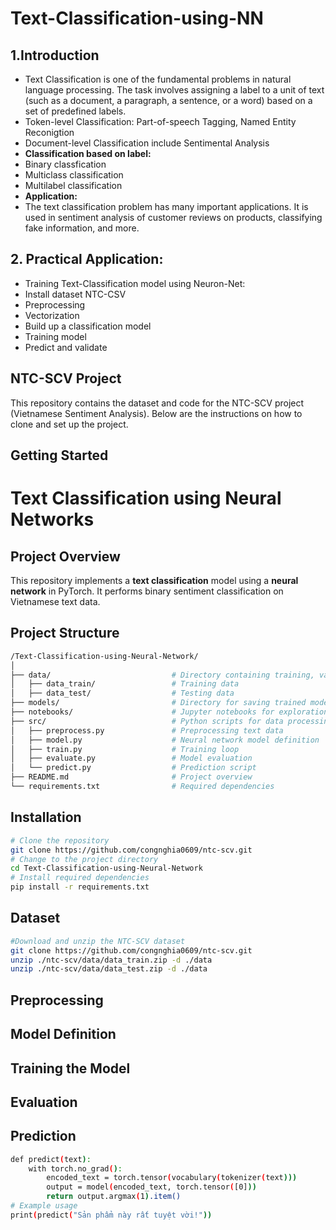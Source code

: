# Text-Classification-using-NN

## 1.Introduction
- Text Classification is one of the fundamental problems in natural language processing. The task involves assigning a label to a unit of text (such as a document, a paragraph, a sentence, or a word) based on a set of predefined labels.
- Token-level Classification: Part-of-speech Tagging, Named Entity Reconigtion
- Document-level Classification include Sentimental Analysis
- **Classification based on label:**
- Binary classfication
- Multiclass classification
- Multilabel classification
- **Application:**
- The text classification problem has many important applications. It is used in sentiment analysis of customer reviews on products, classifying fake information, and more.

## 2. Practical Application:
- Training Text-Classification model using Neuron-Net:
- Install dataset NTC-CSV
- Preprocessing
- Vectorization
- Build up a classification model
- Training model
- Predict and validate

## NTC-SCV Project

This repository contains the dataset and code for the NTC-SCV project (Vietnamese Sentiment Analysis). Below are the instructions on how to clone and set up the project.

## Getting Started

# Text Classification using Neural Networks

## Project Overview
This repository implements a **text classification** model using a **neural network** in PyTorch. It performs binary sentiment classification on Vietnamese text data.

## Project Structure
```bash
/Text-Classification-using-Neural-Network/
│
├── data/                           # Directory containing training, validation, and test data
│   ├── data_train/                 # Training data
│   ├── data_test/                  # Testing data
├── models/                         # Directory for saving trained models
├── notebooks/                      # Jupyter notebooks for exploration and visualization
├── src/                            # Python scripts for data processing, model training, etc.
│   ├── preprocess.py               # Preprocessing text data
│   ├── model.py                    # Neural network model definition
│   ├── train.py                    # Training loop
│   ├── evaluate.py                 # Model evaluation
│   └── predict.py                  # Prediction script
├── README.md                       # Project overview
└── requirements.txt                # Required dependencies
```

## Installation
```bash
# Clone the repository
git clone https://github.com/congnghia0609/ntc-scv.git
# Change to the project directory
cd Text-Classification-using-Neural-Network
# Install required dependencies
pip install -r requirements.txt
```

## Dataset
```bash
#Download and unzip the NTC-SCV dataset
git clone https://github.com/congnghia0609/ntc-scv.git
unzip ./ntc-scv/data/data_train.zip -d ./data
unzip ./ntc-scv/data/data_test.zip -d ./data
```
## Preprocessing
## Model Definition
## Training the Model
## Evaluation
## Prediction
```bash
def predict(text):
    with torch.no_grad():
        encoded_text = torch.tensor(vocabulary(tokenizer(text)))
        output = model(encoded_text, torch.tensor([0]))
        return output.argmax(1).item()
# Example usage
print(predict("Sản phẩm này rất tuyệt vời!"))

```


